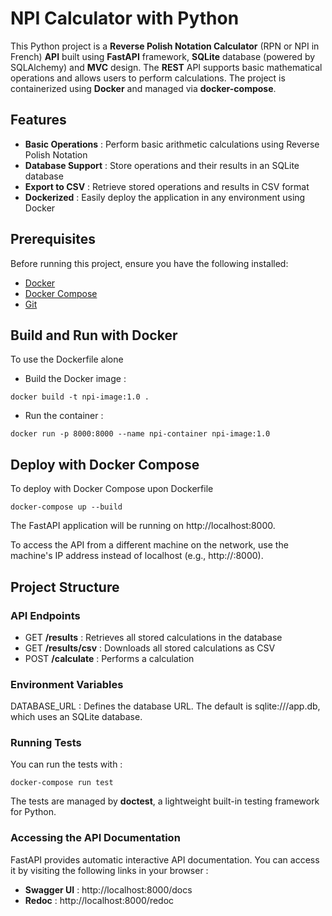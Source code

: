 # NPI Calculator with Python

This Python project is a **Reverse Polish Notation Calculator** (RPN or NPI in French) **API** built using **FastAPI** framework, **SQLite** database (powered by SQLAlchemy) and **MVC** design. The **REST** API supports basic mathematical operations and allows users to perform calculations. The project is containerized using **Docker** and managed via **docker-compose**.

## Features

- **Basic Operations** : Perform basic arithmetic calculations using Reverse Polish Notation
- **Database Support** : Store operations and their results in an SQLite database
- **Export to CSV** : Retrieve stored operations and results in CSV format
- **Dockerized** : Easily deploy the application in any environment using Docker
  
## Prerequisites

Before running this project, ensure you have the following installed:

- [Docker](https://docs.docker.com/get-docker/)
- [Docker Compose](https://docs.docker.com/compose/install/)
- [Git](https://git-scm.com/)

## Build and Run with Docker

To use the Dockerfile alone 

- Build the Docker image :

```
docker build -t npi-image:1.0 .
```
- Run the container :

```
docker run -p 8000:8000 --name npi-container npi-image:1.0
```

## Deploy with Docker Compose

To deploy with Docker Compose upon Dockerfile

```
docker-compose up --build
```
The FastAPI application will be running on http://localhost:8000.

To access the API from a different machine on the network, use the machine's IP address instead of localhost (e.g., http://<your-ip>:8000).


## Project Structure

### API Endpoints

- GET	**/results** :	Retrieves all stored calculations in the database
- GET	**/results/csv** :	Downloads all stored calculations as CSV
- POST	**/calculate** :	Performs a calculation

### Environment Variables

DATABASE_URL : Defines the database URL. The default is sqlite:///app.db, which uses an SQLite database.

### Running Tests
You can run the tests with :

```
docker-compose run test
```

The tests are managed by **doctest**, a lightweight built-in testing framework for Python.

### Accessing the API Documentation
FastAPI provides automatic interactive API documentation. You can access it by visiting the following links in your browser :

- **Swagger UI** : http://localhost:8000/docs
- **Redoc** : http://localhost:8000/redoc


